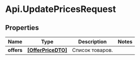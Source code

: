 # Api.UpdatePricesRequest

## Properties

Name | Type | Description | Notes
------------ | ------------- | ------------- | -------------
**offers** | [**[OfferPriceDTO]**](OfferPriceDTO.md) | Список товаров. | 


